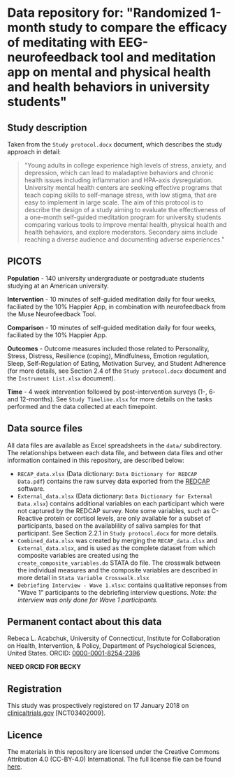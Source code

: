 
# Data repository for: "Randomized 1-month study to compare the efficacy of meditating with EEG-neurofeedback tool and meditation app on mental and physical health and health behaviors in university students"

## Study description

Taken from the `Study protocol.docx` document, which describes the study approach in detail:

> "Young adults in college experience high levels of stress, anxiety, and depression, which can lead to maladaptive behaviors and chronic health issues including inflammation and HPA-axis dysregulation. University mental health centers are seeking effective programs that teach coping skills to self-manage stress, with low stigma, that are easy to implement in large scale. The aim of this protocol is to describe the design of a study aiming to evaluate the effectiveness of a one-month self-guided meditation program for university students comparing various tools to improve mental health, physical health and health behaviors, and explore moderators.  Secondary aims include reaching a diverse audience and documenting adverse experiences."

## PICOTS

__Population__ - 140 university undergraduate or postgraduate students studying at an American university.

__Intervention__ - 10 minutes of self-guided meditation daily for four weeks, faciliated by the 10% Happier App, in combination with neurofeedback from the Muse Neurofeedback Tool.

__Comparison__ - 10 minutes of self-guided meditation daily for four weeks, faciliated by the 10% Happier App.

__Outcomes__ - Outcome measures included those related to Personality, Stress, Distress, Resilience (coping), Mindfulness, Emotion regulation, Sleep, Self-Regulation of Eating, Motivation Survey, and Student Adherence (for more details, see Section 2.4 of the `Study protocol.docx` document and the `Instrument List.xlsx` document).

__Time__ - 4 week intervention followed by post-intervention surveys (1-, 6- and 12-months). See `Study Timeline.xlsx` for more details on the tasks performed and the data collected at each timepoint.

## Data source files

All data files are available as Excel spreadsheets in the `data/` subdirectory. The relationships between each data file, and between data files and other information contained in this repository, are described below:

  * `RECAP_data.xlsx` (Data dictionary: `Data Dictionary for REDCAP Data.pdf`) contains the raw survey data exported from the [REDCAP](https://www.project-redcap.org/) software.
  * `External_data.xlsx` (Data dictionary: `Data Dictionary for External Data.xlsx`) contains additional variables on each participant which were not captured by the REDCAP survey. Note some variables, such as C-Reactive protein or cortisol levels, are only available for a subset of participants, based on the availablility of saliva samples for that participant. See Section 2.2.1 in `Study protocol.docx` for more details.
  * `Combined_data.xlsx` was created by merging the `RECAP_data.xlsx` and `External_data.xlsx`, and is used as the complete dataset from which composite variables are created using the `create_composite_variables.do` STATA do file. The crosswalk between the individual measures and the composite variables are described in more detail in `Stata Variable Crosswalk.xlsx`
  * `Debriefing Interview - Wave 1.xlsx`: contains qualitative reponses from "Wave 1" participants to the debriefing interview questions. _Note: the interview was only done for Wave 1 participants._

## Permanent contact about this data

Rebeca L. Acabchuk, University of Connecticut, Institute for Collaboration on Health, Intervention, & Policy, Department of Psychological Sciences, United States. ORCID: [0000-0001-8254-2396](https://orcid.org/0000-0001-8254-2396)

__NEED ORCID FOR BECKY__

## Registration

This study was prospectively registered on 17 January 2018 on [clinicaltrials.gov](https://clinicaltrials.gov/ct2/show/NCT03402009) [NCT03402009].

## Licence
The materials in this repository are licensed under the Creative Commons Attribution 4.0 (CC-BY-4.0) International. The full license file can be found [here](/License.txt).
